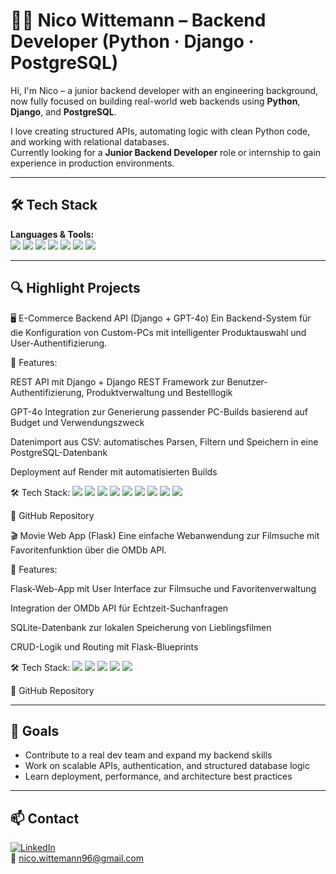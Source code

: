 # 👨‍💻 Nico Wittemann – Backend Developer (Python · Django · PostgreSQL)

Hi, I'm Nico – a junior backend developer with an engineering background, now fully focused on building real-world web backends using **Python**, **Django**, and **PostgreSQL**.

I love creating structured APIs, automating logic with clean Python code, and working with relational databases.  
Currently looking for a **Junior Backend Developer** role or internship to gain experience in production environments.

---

## 🛠️ Tech Stack

**Languages & Tools:**  
<img src="https://img.shields.io/badge/Python-3776AB?style=flat&logo=python&logoColor=white"/>
<img src="https://img.shields.io/badge/Django-092E20?style=flat&logo=django&logoColor=white"/>
<img src="https://img.shields.io/badge/Flask-000000?style=flat&logo=flask&logoColor=white"/>
<img src="https://img.shields.io/badge/PostgreSQL-4169E1?style=flat&logo=postgresql&logoColor=white"/>
<img src="https://img.shields.io/badge/Postman-FF6C37?style=flat&logo=postman&logoColor=white"/>
<img src="https://img.shields.io/badge/Git-F05032?style=flat&logo=git&logoColor=white"/>
<img src="https://img.shields.io/badge/REST-API-green?style=flat"/>

---

## 🔍 Highlight Projects

🖥️ E-Commerce Backend API (Django + GPT-4o)
Ein Backend-System für die Konfiguration von Custom-PCs mit intelligenter Produktauswahl und User-Authentifizierung.

🔧 Features:

REST API mit Django + Django REST Framework zur Benutzer-Authentifizierung, Produktverwaltung und Bestelllogik

GPT-4o Integration zur Generierung passender PC-Builds basierend auf Budget und Verwendungszweck

Datenimport aus CSV: automatisches Parsen, Filtern und Speichern in eine PostgreSQL-Datenbank

Deployment auf Render mit automatisierten Builds

🛠️ Tech Stack:
<img src="https://img.shields.io/badge/Python-3776AB?style=flat&logo=python&logoColor=white"/>
<img src="https://img.shields.io/badge/Django-092E20?style=flat&logo=django&logoColor=white"/>
<img src="https://img.shields.io/badge/PostgreSQL-4169E1?style=flat&logo=postgresql&logoColor=white"/>
<img src="https://img.shields.io/badge/Postman-FF6C37?style=flat&logo=postman&logoColor=white"/>
<img src="https://img.shields.io/badge/Swagger-85EA2D?style=flat&logo=swagger&logoColor=black"/>
<img src="https://img.shields.io/badge/Render-46E3B7?style=flat"/>
<img src="https://img.shields.io/badge/REST-API-green?style=flat"/>
<img src="https://img.shields.io/badge/JWT-000000?style=flat"/>
<img src="https://img.shields.io/badge/GPT4o-black?style=flat"/>

🔗 GitHub Repository



🎬 Movie Web App (Flask)
Eine einfache Webanwendung zur Filmsuche mit Favoritenfunktion über die OMDb API.

🔧 Features:

Flask-Web-App mit User Interface zur Filmsuche und Favoritenverwaltung

Integration der OMDb API für Echtzeit-Suchanfragen

SQLite-Datenbank zur lokalen Speicherung von Lieblingsfilmen

CRUD-Logik und Routing mit Flask-Blueprints

🛠️ Tech Stack:
<img src="https://img.shields.io/badge/Python-3776AB?style=flat&logo=python&logoColor=white"/>
<img src="https://img.shields.io/badge/Flask-000000?style=flat&logo=flask&logoColor=white"/>
<img src="https://img.shields.io/badge/SQLite-003B57?style=flat&logo=sqlite&logoColor=white"/>
<img src="https://img.shields.io/badge/Postman-FF6C37?style=flat&logo=postman&logoColor=white"/>
<img src="https://img.shields.io/badge/API-Entwicklung-blue?style=flat"/>

🔗 GitHub Repository

---

## 🎯 Goals

- Contribute to a real dev team and expand my backend skills  
- Work on scalable APIs, authentication, and structured database logic  
- Learn deployment, performance, and architecture best practices

---

## 📫 Contact

[![LinkedIn](https://img.shields.io/badge/LinkedIn-blue?style=flat&logo=linkedin&logoColor=white)](https://www.linkedin.com/in/nico-wittemann)  
📧 nico.wittemann96@gmail.com

